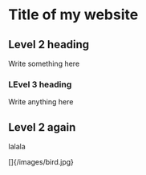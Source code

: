 # Title of my website

## Level 2 heading
Write something here

### LEvel 3 heading
Write anything here

## Level 2 again
lalala

\[]{/images/bird.jpg}
